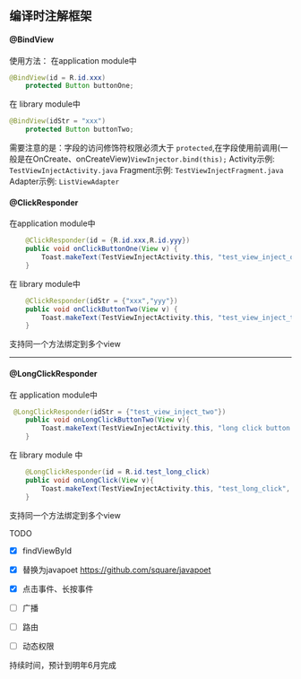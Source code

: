 ## 编译时注解框架

#### @BindView
使用方法：
在application module中
``` java
@BindView(id = R.id.xxx)
    protected Button buttonOne;

```
在 library module中
``` java
@BindView(idStr = "xxx")
    protected Button buttonTwo;
```
需要注意的是：字段的访问修饰符权限必须大于 `protected`,在字段使用前调用(一般是在OnCreate、onCreateView)`ViewInjector.bind(this);`
Activity示例: `TestViewInjectActivity.java`
Fragment示例: `TestViewInjectFragment.java`
Adapter示例: `ListViewAdapter`


#### @ClickResponder
在application module中
``` java
    @ClickResponder(id = {R.id.xxx,R.id.yyy})
    public void onClickButtonOne(View v) {
        Toast.makeText(TestViewInjectActivity.this, "test_view_inject_one", Toast.LENGTH_SHORT).show();
    }

```
在 library module中
``` java
    @ClickResponder(idStr = {"xxx","yyy"})
    public void onClickButtonTwo(View v) {
        Toast.makeText(TestViewInjectActivity.this, "test_view_inject_two", Toast.LENGTH_SHORT).show();
    }
```
支持同一个方法绑定到多个view

---

#### @LongClickResponder
在 application module中
``` java
 @LongClickResponder(idStr = {"test_view_inject_two"})
    public void onLongClickButtonTwo(View v){
        Toast.makeText(TestViewInjectActivity.this, "long click button two", Toast.LENGTH_SHORT).show();
    }
```
在 library module 中
``` java
    @LongClickResponder(id = R.id.test_long_click)
    public void onLongClick(View v){
        Toast.makeText(TestViewInjectActivity.this, "test_long_click", Toast.LENGTH_SHORT).show();
    }
```
支持同一个方法绑定到多个view




TODO

- [x] findViewById
- [x] 替换为javapoet https://github.com/square/javapoet
- [x] 点击事件、长按事件
- [ ] 广播
- [ ] 路由
- [ ] 动态权限


持续时间，预计到明年6月完成
